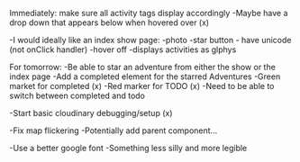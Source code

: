 Immediately: make sure all activity tags display accordingly
  -Maybe have a drop down that appears below when hovered over (x)

-I would ideally like an index show page:
  -photo
  -star button
    - have unicode (not onClick handler)
  -hover off
      -displays activities as glphys


For tomorrow:
  -Be able to star an adventure from either the show or the index page
  -Add a completed element for the starred Adventures
    -Green market for completed (x)
    -Red marker for TODO (x)
    -Need to be able to switch between completed and todo

  -Start basic cloudinary debugging/setup (x)

-Fix map flickering
  -Potentially add parent component...



-Use a better google font
  -Something less silly and more legible

